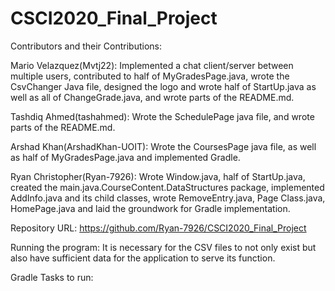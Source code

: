 # CSCI2020_Final_Project

Contributors and their Contributions:

Mario Velazquez(Mvtj22): Implemented a chat client/server between multiple users, contributed to half of MyGradesPage.java, wrote the CsvChanger Java file, designed the logo and wrote half of StartUp.java as well as all of ChangeGrade.java, and wrote parts of the README.md.

Tashdiq Ahmed(tashahmed): Wrote the SchedulePage java file, and wrote parts of the README.md.

Arshad Khan(ArshadKhan-UOIT): Wrote the CoursesPage java file, as well as half of MyGradesPage.java and implemented Gradle.

Ryan Christopher(Ryan-7926): Wrote Window.java, half of StartUp.java, created the main.java.CourseContent.DataStructures package, implemented AddInfo.java and its child classes, wrote RemoveEntry.java, Page Class.java, HomePage.java and laid the groundwork for Gradle implementation.

Repository URL: https://github.com/Ryan-7926/CSCI2020_Final_Project


Running the program:
It is necessary for the CSV files to not only exist but also have sufficient data for the application to serve its function.

Gradle Tasks to run:
